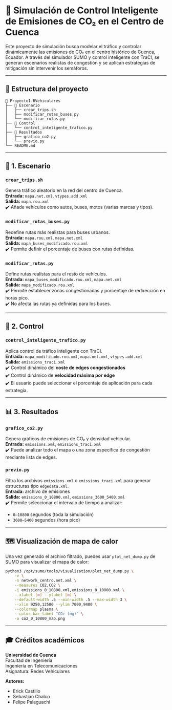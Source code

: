 # 🌆 Simulación de Control Inteligente de Emisiones de CO₂ en el Centro de Cuenca

Este proyecto de simulación busca modelar el tráfico y controlar dinámicamente las emisiones de CO₂ en el centro histórico de Cuenca, Ecuador. A través del simulador SUMO y control inteligente con TraCI, se generan escenarios realistas de congestión y se aplican estrategias de mitigación sin intervenir los semáforos.

---

## 📁 Estructura del proyecto

```
📁 Proyecto1-RVehiculares
├── 📂 Escenario
│   ├── crear_trips.sh
│   ├── modificar_rutas_buses.py
│   └── modificar_rutas.py
├── 📂 Control
│   └── control_inteligente_trafico.py
├── 📂 Resultados
│   ├── grafico_co2.py
│   └── previo.py
└── README.md
```



---

## 📂 1. Escenario

### `crear_trips.sh`
Genera tráfico aleatorio en la red del centro de Cuenca.  
**Entrada:** `mapa.net.xml`, `vtypes.add.xml`  
**Salida:** `mapa.rou.xml`  
✔️ Añade vehículos como autos, buses, motos (varias marcas y tipos).

### `modificar_rutas_buses.py`
Redefine rutas más realistas para buses urbanos.  
**Entrada:** `mapa.rou.xml`, `mapa.net.xml`  
**Salida:** `mapa_buses_modificado.rou.xml`  
✔️ Permite definir el porcentaje de buses con rutas definidas.

### `modificar_rutas.py`
Define rutas realistas para el resto de vehículos.  
**Entrada:** `mapa_buses_modificado.rou.xml`, `mapa.net.xml`  
**Salida:** `mapa_modificado.rou.xml`  
✔️ Permite establecer zonas congestionadas y porcentaje de redirección en horas pico.  
✔️ No afecta las rutas ya definidas para los buses.

---

## 🧠 2. Control

### `control_inteligente_trafico.py`
Aplica control de tráfico inteligente con TraCI.  
**Entrada:** `mapa_modificado.rou.xml`, `mapa.net.xml`, `vtypes.add.xml`  
**Salida:** `emissions_traci.xml`  
✔️ Control dinámico del **coste de edges congestionados**  
✔️ Control dinámico de **velocidad máxima por edge**  
✔️ El usuario puede seleccionar el porcentaje de aplicación para cada estrategia.

---

## 📊 3. Resultados

### `grafico_co2.py`
Genera gráficos de emisiones de CO₂ y densidad vehicular.  
**Entrada:** `emissions.xml`, `emissions_traci.xml`  
✔️ Puede analizar todo el mapa o una zona específica de congestión mediante lista de edges.

### `previo.py`
Filtra los archivos `emissions.xml` o `emissions_traci.xml` para generar estructuras tipo `edgedata.xml`.  
**Entrada:** archivo de emisiones  
**Salida:** `emissions_0_10800.xml`, `emissions_3600_5400.xml`  
✔️ Permite seleccionar el intervalo de tiempo a analizar:
- `0–10800` segundos (toda la simulación)
- `3600–5400` segundos (hora pico)

---

## 🗺️ Visualización de mapa de calor

Una vez generado el archivo filtrado, puedes usar `plot_net_dump.py` de SUMO para visualizar el mapa de calor:

```bash
python3 /opt/sumo/tools/visualization/plot_net_dump.py \
    -v \
    -n network_centro.net.xml \
    --measures CO2,CO2 \
    -i emissions_0_10800.xml,emissions_0_10800.xml \
    --xlabel [m] --ylabel [m] \
    --default-width .5 --min-width .5 --max-width 3 \
    --xlim 9250,12580 --ylim 7000,9400 \
    --colormap plasma \
    --color-bar-label "CO₂ (mg)" \
    -o co2_0_10800_map.png
```

---

## 🎓 Créditos académicos

**Universidad de Cuenca**  
Facultad de Ingeniería  
Ingeniería en Telecomunicaciones  
Asignatura: Redes Vehiculares  

**Autores:**  
- Erick Castillo  
- Sebastián Chalco  
- Felipe Palaguachi
